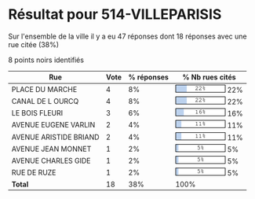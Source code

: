 # Résultat pour 514-VILLEPARISIS

Sur l'ensemble de la ville il y a eu 47 réponses dont 18 réponses avec une rue citée (38%)

8 points noirs identifiés

| Rue | Vote | % réponses | % Nb rues cités|
|-----|------|------------|----------------|
| PLACE DU MARCHE | 4 | 8% | <img src="../../img/bar_22.gif" />&nbsp;22%|
| CANAL DE L OURCQ | 4 | 8% | <img src="../../img/bar_22.gif" />&nbsp;22%|
| LE BOIS FLEURI | 3 | 6% | <img src="../../img/bar_16.gif" />&nbsp;16%|
| AVENUE EUGENE VARLIN | 2 | 4% | <img src="../../img/bar_11.gif" />&nbsp;11%|
| AVENUE ARISTIDE BRIAND | 2 | 4% | <img src="../../img/bar_11.gif" />&nbsp;11%|
| AVENUE JEAN MONNET | 1 | 2% | <img src="../../img/bar_5.gif" />&nbsp;5%|
| AVENUE CHARLES GIDE | 1 | 2% | <img src="../../img/bar_5.gif" />&nbsp;5%|
| RUE DE RUZE | 1 | 2% | <img src="../../img/bar_5.gif" />&nbsp;5%|
| **Total** | 18 | 38% | 100%|
